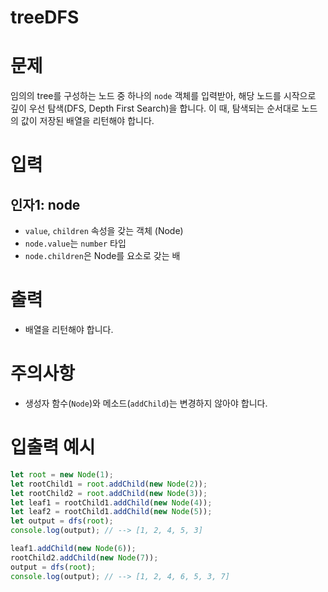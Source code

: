 # treeDFS
# 문제
임의의 tree를 구성하는 노드 중 하나의 `node` 객체를 입력받아, 해당 노드를 시작으로 깊이 우선 탐색(DFS, Depth First Search)을 합니다. 이 때, 탐색되는 순서대로 노드의 값이 저장된 배열을 리턴해야 합니다.

# 입력
## 인자1: node
- `value`, `children` 속성을 갖는 객체 (Node)
- `node.value`는 `number` 타입
- `node.children`은 Node를 요소로 갖는 배

# 출력
- 배열을 리턴해야 합니다.

# 주의사항
- 생성자 함수(`Node`)와 메소드(`addChild`)는 변경하지 않아야 합니다.

# 입출력 예시
```javascript
let root = new Node(1);
let rootChild1 = root.addChild(new Node(2));
let rootChild2 = root.addChild(new Node(3));
let leaf1 = rootChild1.addChild(new Node(4));
let leaf2 = rootChild1.addChild(new Node(5));
let output = dfs(root);
console.log(output); // --> [1, 2, 4, 5, 3]

leaf1.addChild(new Node(6));
rootChild2.addChild(new Node(7));
output = dfs(root);
console.log(output); // --> [1, 2, 4, 6, 5, 3, 7]
```
